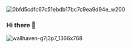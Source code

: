 ![0bfd5cdfc67c51ebdb17bc7c9ea9d94e_w200](https://user-images.githubusercontent.com/64804177/160962413-006205c4-c445-4c08-b9a0-fd0e64c5728a.gif)
### Hi there 👋
![wallhaven-g7j3p7_1366x768](https://user-images.githubusercontent.com/64804177/160960887-d52ae207-085a-4d94-b584-98fcb1676061.png)

<!--
**jeizaider/jeizaider** is a ✨ _special_ ✨ repository because its `README.md` (this file) appears on your GitHub profile.

Here are some ideas to get you started:

- 🔭 I’m currently working on ...
- 🌱 I’m currently learning ...
- 👯 I’m looking to collaborate on ...
- 🤔 I’m looking for help with ...
- 💬 Ask me about ...
- 📫 How to reach me: ...
- 😄 Pronouns: ...
- ⚡ Fun fact: ...
-->
